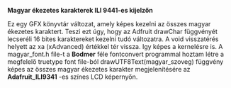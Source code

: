**Magyar ékezetes karakterek ILI 9441-es kijelzőn**

Ez egy GFX könyvtár változat, amely képes kezelni az összes magyar ékezetes karaktert. Teszi ezt úgy, hogy az Adfruit drawChar függvényét lecseréli 16 bites karaktereket kezelni tudó változatra. A void visszatérés helyett az xa (xAdvanced) értékkel tér vissza. Igy képes a kernelésre is.
A magyar_font.h file-t a **Bodmer** féle fontconvert programmal hoztam létre a megfelelő truetype font file-ból
drawUTF8Text(magyar_szoveg) függvény képes az összes magyar ékezetes karakter megjelenítésére az **Adafruit_ILI9341** -es színes LCD képernyőn.
